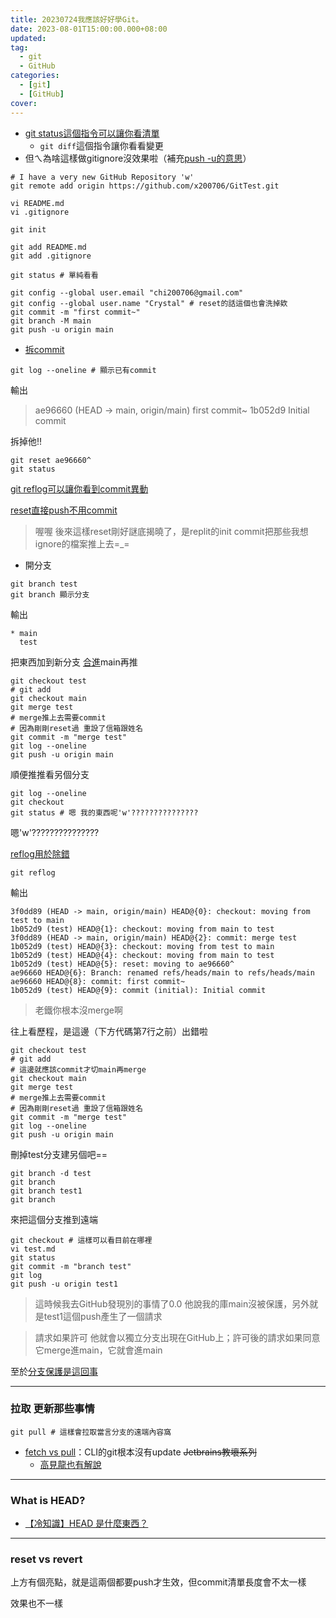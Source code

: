 ```yaml
---
title: 20230724我應該好好學Git。
date: 2023-08-01T15:00:00.000+08:00
updated: 
tag: 
  - git
  - GitHub
categories: 
  - [git]
  - [GitHub]
cover: 
---
```

- [git status這個指令可以讓你看清單](https://stackoverflow.com/questions/1587846/how-do-i-show-the-changes-which-have-been-staged)
  - `git diff`這個指令讓你看看變更
- 但ㄟ為啥這樣做gitignore沒效果啦（補充[push -u的意思](https://backlog.com/git-tutorial/tw/reference/remote.html)）
```shell
# I have a very new GitHub Repository 'w'
git remote add origin https://github.com/x200706/GitTest.git

vi README.md
vi .gitignore

git init

git add README.md 
git add .gitignore

git status # 單純看看

git config --global user.email "chi200706@gmail.com"
git config --global user.name "Crystal" # reset的話這個也會洗掉欸
git commit -m "first commit~"
git branch -M main
git push -u origin main
```
- [拆commit](https://gitbook.tw/chapters/using-git/reset-commit)
```shell
git log --oneline # 顯示已有commit
```
輸出
>ae96660 (HEAD -> main, origin/main) first commit~
1b052d9 Initial commit

拆掉他!!
```shell
git reset ae96660^
git status
```
[git reflog可以讓你看到commit異動](https://gitbook.tw/chapters/using-git/restore-hard-reset-commit)

[reset直接push不用commit](https://ithelp.ithome.com.tw/articles/10228900)

>喔喔 後來這樣reset剛好謎底揭曉了，是replit的init commit把那些我想ignore的檔案推上去=_=
- 開分支
```shell
git branch test
git branch 顯示分支
```
輸出
```
* main
  test
```
把東西加到新分支 [合進](https://backlog.com/git-tutorial/tw/stepup/stepup2_4.html)main再推
```shell
git checkout test
# git add
git checkout main
git merge test
# merge推上去需要commit
# 因為剛剛reset過 重設了信箱跟姓名
git commit -m "merge test"
git log --oneline
git push -u origin main
```
順便推推看另個分支
```shell
git log --oneline
git checkout
git status # 嗯 我的東西呢'w'???????????????
```
嗯'w'???????????????

[reflog用於除錯](https://www.nvda.org.tw/discussion/ui=100200tm=1973738143)
```shell
git reflog
```
輸出
```
3f0dd89 (HEAD -> main, origin/main) HEAD@{0}: checkout: moving from test to main
1b052d9 (test) HEAD@{1}: checkout: moving from main to test
3f0dd89 (HEAD -> main, origin/main) HEAD@{2}: commit: merge test
1b052d9 (test) HEAD@{3}: checkout: moving from test to main
1b052d9 (test) HEAD@{4}: checkout: moving from main to test
1b052d9 (test) HEAD@{5}: reset: moving to ae96660^
ae96660 HEAD@{6}: Branch: renamed refs/heads/main to refs/heads/main
ae96660 HEAD@{8}: commit: first commit~
1b052d9 (test) HEAD@{9}: commit (initial): Initial commit
```
>老鐵你根本沒merge啊

往上看歷程，是這邊（下方代碼第7行之前）出錯啦
```shell
git checkout test
# git add
# 這邊就應該commit才切main再merge
git checkout main
git merge test
# merge推上去需要commit
# 因為剛剛reset過 重設了信箱跟姓名
git commit -m "merge test"
git log --oneline
git push -u origin main
```
刪掉test分支建另個吧==
```shell
git branch -d test
git branch
git branch test1
git branch
```
來把這個分支推到遠端
```shell
git checkout # 這樣可以看目前在哪裡
vi test.md
git status
git commit -m "branch test"
git log
git push -u origin test1
```
>這時候我去GitHub發現別的事情了0.0
>他說我的庫main沒被保護，另外就是test1這個push產生了一個請求

>請求如果許可 他就會以獨立分支出現在GitHub上；許可後的請求如果同意它merge進main，它就會進main

至於[分支保護是這回事](https://www.astralweb.com.tw/github-setting-protected-branch/)

***
### 拉取 更新那些事情
```shell
git pull # 這樣會拉取當言分支的遠端內容窩
```
- [fetch vs pull](https://ithelp.ithome.com.tw/articles/10242089)：CLI的git根本沒有update ~~Jetbrains教壞系列~~
  - [高見龍也有解說](https://gitbook.tw/interview)
***
### What is HEAD?
- [【冷知識】HEAD 是什麼東西？](https://gitbook.tw/chapters/using-git/what-is-head)

***
### reset vs revert
上方有個亮點，就是這兩個都要push才生效，但commit清單長度會不太一樣

效果也不一樣